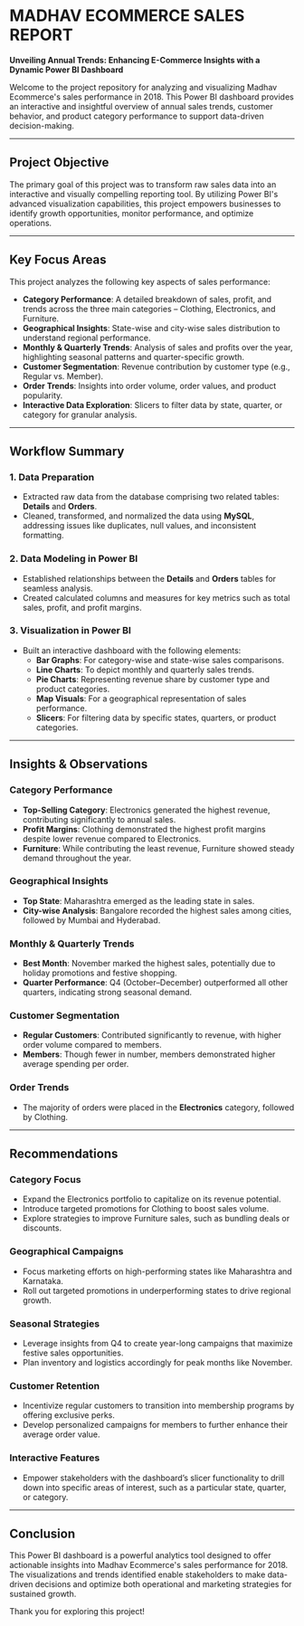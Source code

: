 # MADHAV ECOMMERCE SALES REPORT  
**Unveiling Annual Trends: Enhancing E-Commerce Insights with a Dynamic Power BI Dashboard**  

Welcome to the project repository for analyzing and visualizing Madhav Ecommerce's sales performance in 2018. This Power BI dashboard provides an interactive and insightful overview of annual sales trends, customer behavior, and product category performance to support data-driven decision-making.  

---

## **Project Objective**  
The primary goal of this project was to transform raw sales data into an interactive and visually compelling reporting tool. By utilizing Power BI's advanced visualization capabilities, this project empowers businesses to identify growth opportunities, monitor performance, and optimize operations.  

---

## **Key Focus Areas**  
This project analyzes the following key aspects of sales performance:  

- **Category Performance**: A detailed breakdown of sales, profit, and trends across the three main categories – Clothing, Electronics, and Furniture.  
- **Geographical Insights**: State-wise and city-wise sales distribution to understand regional performance.  
- **Monthly & Quarterly Trends**: Analysis of sales and profits over the year, highlighting seasonal patterns and quarter-specific growth.  
- **Customer Segmentation**: Revenue contribution by customer type (e.g., Regular vs. Member).  
- **Order Trends**: Insights into order volume, order values, and product popularity.  
- **Interactive Data Exploration**: Slicers to filter data by state, quarter, or category for granular analysis.  

---

## **Workflow Summary**  

### 1. **Data Preparation**  
- Extracted raw data from the database comprising two related tables: **Details** and **Orders**.  
- Cleaned, transformed, and normalized the data using **MySQL**, addressing issues like duplicates, null values, and inconsistent formatting.  

### 2. **Data Modeling in Power BI**  
- Established relationships between the **Details** and **Orders** tables for seamless analysis.  
- Created calculated columns and measures for key metrics such as total sales, profit, and profit margins.  

### 3. **Visualization in Power BI**  
- Built an interactive dashboard with the following elements:  
  - **Bar Graphs**: For category-wise and state-wise sales comparisons.  
  - **Line Charts**: To depict monthly and quarterly sales trends.  
  - **Pie Charts**: Representing revenue share by customer type and product categories.  
  - **Map Visuals**: For a geographical representation of sales performance.  
  - **Slicers**: For filtering data by specific states, quarters, or product categories.  

---

## **Insights & Observations**  

### **Category Performance**  
- **Top-Selling Category**: Electronics generated the highest revenue, contributing significantly to annual sales.  
- **Profit Margins**: Clothing demonstrated the highest profit margins despite lower revenue compared to Electronics.  
- **Furniture**: While contributing the least revenue, Furniture showed steady demand throughout the year.  

### **Geographical Insights**  
- **Top State**: Maharashtra emerged as the leading state in sales.  
- **City-wise Analysis**: Bangalore recorded the highest sales among cities, followed by Mumbai and Hyderabad.  

### **Monthly & Quarterly Trends**  
- **Best Month**: November marked the highest sales, potentially due to holiday promotions and festive shopping.  
- **Quarter Performance**: Q4 (October–December) outperformed all other quarters, indicating strong seasonal demand.  

### **Customer Segmentation**  
- **Regular Customers**: Contributed significantly to revenue, with higher order volume compared to members.  
- **Members**: Though fewer in number, members demonstrated higher average spending per order.  

### **Order Trends**  
- The majority of orders were placed in the **Electronics** category, followed by Clothing.  

---

## **Recommendations**  

### **Category Focus**  
- Expand the Electronics portfolio to capitalize on its revenue potential.  
- Introduce targeted promotions for Clothing to boost sales volume.  
- Explore strategies to improve Furniture sales, such as bundling deals or discounts.  

### **Geographical Campaigns**  
- Focus marketing efforts on high-performing states like Maharashtra and Karnataka.  
- Roll out targeted promotions in underperforming states to drive regional growth.  

### **Seasonal Strategies**  
- Leverage insights from Q4 to create year-long campaigns that maximize festive sales opportunities.  
- Plan inventory and logistics accordingly for peak months like November.  

### **Customer Retention**  
- Incentivize regular customers to transition into membership programs by offering exclusive perks.  
- Develop personalized campaigns for members to further enhance their average order value.  

### **Interactive Features**  
- Empower stakeholders with the dashboard’s slicer functionality to drill down into specific areas of interest, such as a particular state, quarter, or category.  

---

## **Conclusion**  
This Power BI dashboard is a powerful analytics tool designed to offer actionable insights into Madhav Ecommerce's sales performance for 2018. The visualizations and trends identified enable stakeholders to make data-driven decisions and optimize both operational and marketing strategies for sustained growth.  

Thank you for exploring this project!  
